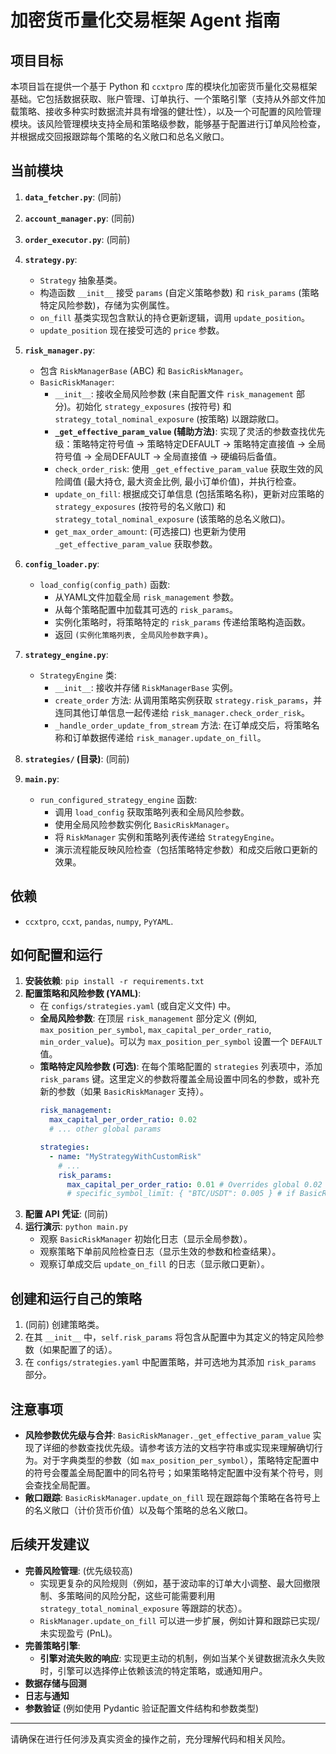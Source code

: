 # 加密货币量化交易框架 Agent 指南

## 项目目标

本项目旨在提供一个基于 Python 和 `ccxtpro` 库的模块化加密货币量化交易框架基础。它包括数据获取、账户管理、订单执行、一个策略引擎（支持从外部文件加载策略、接收多种实时数据流并具有增强的健壮性），以及一个可配置的风险管理模块。该风险管理模块支持全局和策略级参数，能够基于配置进行订单风险检查，并根据成交回报跟踪每个策略的名义敞口和总名义敞口。

## 当前模块

1.  **`data_fetcher.py`**: (同前)
2.  **`account_manager.py`**: (同前)
3.  **`order_executor.py`**: (同前)

4.  **`strategy.py`**:
    *   `Strategy` 抽象基类。
    *   构造函数 `__init__` 接受 `params` (自定义策略参数) 和 `risk_params` (策略特定风险参数)，存储为实例属性。
    *   `on_fill` 基类实现包含默认的持仓更新逻辑，调用 `update_position`。
    *   `update_position` 现在接受可选的 `price` 参数。

5.  **`risk_manager.py`**:
    *   包含 `RiskManagerBase` (ABC) 和 `BasicRiskManager`。
    *   `BasicRiskManager`:
        *   `__init__`: 接收全局风险参数 (来自配置文件 `risk_management` 部分)。初始化 `strategy_exposures` (按符号) 和 `strategy_total_nominal_exposure` (按策略) 以跟踪敞口。
        *   **`_get_effective_param_value` (辅助方法)**: 实现了灵活的参数查找优先级：策略特定符号值 -> 策略特定DEFAULT -> 策略特定直接值 -> 全局符号值 -> 全局DEFAULT -> 全局直接值 -> 硬编码后备值。
        *   `check_order_risk`: 使用 `_get_effective_param_value` 获取生效的风险阈值 (最大持仓, 最大资金比例, 最小订单价值)，并执行检查。
        *   `update_on_fill`: 根据成交订单信息 (包括策略名称)，更新对应策略的 `strategy_exposures` (按符号的名义敞口) 和 `strategy_total_nominal_exposure` (该策略的总名义敞口)。
        *   `get_max_order_amount`: (可选接口) 也更新为使用 `_get_effective_param_value` 获取参数。

6.  **`config_loader.py`**:
    *   `load_config(config_path)` 函数:
        *   从YAML文件加载全局 `risk_management` 参数。
        *   从每个策略配置中加载其可选的 `risk_params`。
        *   实例化策略时，将策略特定的 `risk_params` 传递给策略构造函数。
        *   返回 `(实例化策略列表, 全局风险参数字典)`。

7.  **`strategy_engine.py`**:
    *   `StrategyEngine` 类:
        *   `__init__`: 接收并存储 `RiskManagerBase` 实例。
        *   `create_order` 方法: 从调用策略实例获取 `strategy.risk_params`，并连同其他订单信息一起传递给 `risk_manager.check_order_risk`。
        *   `_handle_order_update_from_stream` 方法: 在订单成交后，将策略名称和订单数据传递给 `risk_manager.update_on_fill`。

8.  **`strategies/` (目录)**: (同前)
9.  **`main.py`**:
    *   `run_configured_strategy_engine` 函数:
        *   调用 `load_config` 获取策略列表和全局风险参数。
        *   使用全局风险参数实例化 `BasicRiskManager`。
        *   将 `RiskManager` 实例和策略列表传递给 `StrategyEngine`。
        *   演示流程能反映风险检查（包括策略特定参数）和成交后敞口更新的效果。

## 依赖

*   `ccxtpro`, `ccxt`, `pandas`, `numpy`, `PyYAML`.

## 如何配置和运行

1.  **安装依赖**: `pip install -r requirements.txt`
2.  **配置策略和风险参数 (YAML)**:
    *   在 `configs/strategies.yaml` (或自定义文件) 中。
    *   **全局风险参数**: 在顶层 `risk_management` 部分定义 (例如, `max_position_per_symbol`, `max_capital_per_order_ratio`, `min_order_value`)。可以为 `max_position_per_symbol` 设置一个 `DEFAULT` 值。
    *   **策略特定风险参数 (可选)**: 在每个策略配置的 `strategies` 列表项中，添加 `risk_params` 键。这里定义的参数将覆盖全局设置中同名的参数，或补充新的参数（如果 `BasicRiskManager` 支持）。
        ```yaml
        risk_management:
          max_capital_per_order_ratio: 0.02
          # ... other global params

        strategies:
          - name: "MyStrategyWithCustomRisk"
            # ...
            risk_params:
              max_capital_per_order_ratio: 0.01 # Overrides global 0.02 for this strategy
              # specific_symbol_limit: { "BTC/USDT": 0.005 } # if BasicRiskManager is adapted
        ```
3.  **配置 API 凭证**: (同前)
4.  **运行演示**: `python main.py`
    *   观察 `BasicRiskManager` 初始化日志（显示全局参数）。
    *   观察策略下单前风险检查日志（显示生效的参数和检查结果）。
    *   观察订单成交后 `update_on_fill` 的日志（显示敞口更新）。

## 创建和运行自己的策略

1.  (同前) 创建策略类。
2.  在其 `__init__` 中，`self.risk_params` 将包含从配置中为其定义的特定风险参数（如果配置了的话）。
3.  在 `configs/strategies.yaml` 中配置策略，并可选地为其添加 `risk_params` 部分。

## 注意事项

*   **风险参数优先级与合并**: `BasicRiskManager._get_effective_param_value` 实现了详细的参数查找优先级。请参考该方法的文档字符串或实现来理解确切行为。对于字典类型的参数（如 `max_position_per_symbol`），策略特定配置中的符号会覆盖全局配置中的同名符号；如果策略特定配置中没有某个符号，则会查找全局配置。
*   **敞口跟踪**: `BasicRiskManager.update_on_fill` 现在跟踪每个策略在各符号上的名义敞口（计价货币价值）以及每个策略的总名义敞口。

## 后续开发建议

*   **完善风险管理**: (优先级较高)
    *   实现更复杂的风险规则（例如，基于波动率的订单大小调整、最大回撤限制、多策略间的风险分配，这些可能需要利用 `strategy_total_nominal_exposure` 等跟踪的状态）。
    *   `RiskManager.update_on_fill` 可以进一步扩展，例如计算和跟踪已实现/未实现盈亏 (PnL)。
*   **完善策略引擎**:
    *   **引擎对流失败的响应**: 实现更主动的机制，例如当某个关键数据流永久失败时，引擎可以选择停止依赖该流的特定策略，或通知用户。
*   **数据存储与回测**
*   **日志与通知**
*   **参数验证** (例如使用 Pydantic 验证配置文件结构和参数类型)

---

请确保在进行任何涉及真实资金的操作之前，充分理解代码和相关风险。
